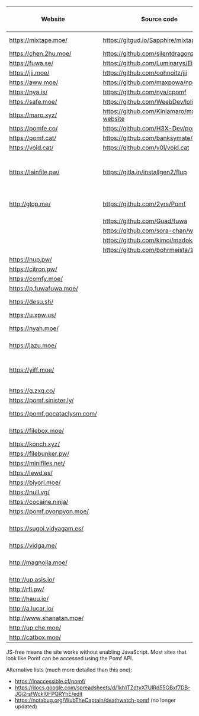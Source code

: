  Website                | Source code                             | Size limit (MiB) | Notes
------------------------|-----------------------------------------|------------------|-------
<https://mixtape.moe/>  | <https://gitgud.io/Sapphire/mixtape.moe> | 100             | Paste, voice
<https://chen.2hu.moe/> | <https://github.com/silentdragonz/chen> | 50               |
<https://fuwa.se/>      | <https://github.com/Luminarys/Eientei>  | 32               |
<https://jii.moe/>      | <https://github.com/oohnoitz/jii>       | 150              | JS-free
<https://aww.moe/>      | <https://github.com/maxpowa/npomf>      | 256              | Paste
<https://nya.is/>       | <https://github.com/nya/cpomf>          | 100              |
<https://safe.moe/>     | <https://github.com/WeebDev/loli-safe>  | 200              | Paste
<https://maro.xyz/>     | <https://github.com/Kiniamaro/maro.xyz-website> | 50       |
<https://pomfe.co/>     | <https://github.com/H3X-Dev/pomfe.co>   | 312              |
<https://pomf.cat/>     | <https://github.com/banksymate/Pomf>    | 75               |
<https://void.cat/>     | <https://github.com/v0l/void.cat>       | 2048             |
<https://lainfile.pw/>  | <https://gitla.in/installgen2/flup>     | 8                | Public uploads, JS-free, original filenames
<http://glop.me/>       | <https://github.com/2yrs/Pomf>          | 10               | Uses [IPFS][0], paste
                        | <https://github.com/Guad/fuwa>          |                  | JS-free
                        | <https://github.com/sora-chan/wakaba>   |                  | JS-free
                        | <https://github.com/kimoi/madokami.com> |                  |
                        | <https://github.com/bohrmeista/1338>    |                  |
<https://nup.pw/>       |                                         | 50               | JS-free
<https://citron.pw/>    |                                         | 128              | JS-free
<https://comfy.moe/>    |                                         | 512              |
<https://p.fuwafuwa.moe/> |                                       | 50               | JS-free
<https://desu.sh/>      |                                         | 2048             | Rude, JS-free
<https://u.xpw.us/>     |                                         | 100              | Paste
<https://nyah.moe/>     |                                         | 10               | Currently down
<https://jazu.moe/>     |                                         | 99               | Currently down
<https://yiff.moe/>     |                                         | 512              | Nice colors, metadata stripping
<https://g.zxq.co/>     |                                         | 80               |
<https://pomf.sinister.ly/> |                                     | 100              |
<https://pomf.gocataclysm.com/> |                                 | 128              | JS-free, paste
<https://filebox.moe/>  |                                         | 100              | Nice colors
<https://konch.xyz/>    |                                         | 5120             |
<https://filebunker.pw/> |                                        | 100              |
<https://minifiles.net/> |                                        | 100              |
<https://lewd.es/>      |                                         | 500              | JS-free
<https://biyori.moe/>   |                                         | 100              |
<https://null.vg/>      |                                         | 128              | JS-free
<https://cocaine.ninja/> |                                        | 32               | JS-free
<https://pomf.pyonpyon.moe/> |                                    | 50               |
<https://sugoi.vidyagam.es/> |                                    | 100              | Nice colors, paste
<https://vidga.me/>     |                                         | 100              | JS-free
<http://magnolia.moe/>  |                                         | 100              | JS-free, deletion links
<http://up.asis.io/>    |                                         | 50               |
<http://rfl.pw/>        |                                         | 250              |
<http://hauu.io/>       |                                         | 128              | JS-free
<http://a.lucar.io/>    |                                         | 128              | JS-free
<http://www.shanatan.moe/> |                                      | 50               |
<http://up.che.moe/>    |                                         | 50               |
<http://catbox.moe/>    |                                         | 200              | JS-free


JS-free means the site works without enabling JavaScript. Most sites that look like Pomf can be accessed
using the Pomf API.

Alternative lists (much more detailed than this one):
 - <https://inaccessible.cf/pomf/>
 - <https://docs.google.com/spreadsheets/d/1kh1TZdtyX7UlRd55OBxf7DB-JGj2rsfWckI0FPQRYhE/edit>
 - <https://notabug.org/WubTheCaptain/deathwatch-pomf> (no longer updated)

[0]: http://ipfs.io/
